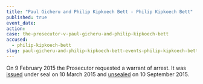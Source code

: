 ```yaml
---
title: "Paul Gicheru and Philip Kipkoech Bett - Philip Kipkoech Bett"
published: true
event_date:
action:
case: the-prosecutor-v-paul-gicheru-and-philip-kipkoech-bett
accused:
  - philip-kipkoech-bett
slug: paul-gicheru-and-philip-kipkoech-bett-events-philip-kipkoech-bett
---
```


On 9 February 2015 the Prosecutor requested a warrant of arrest. It was [issued](https://www.icc-cpi.int/en_menus/icc/situations%20and%20cases/situations/situation%20icc%200109/related%20cases/ICC-01_09-01_15/court-records/chambers/ptcII/Pages/1.aspx) under seal on 10 March 2015 <span class="redactor-invisible-space">and [unsealed](https://www.icc-cpi.int/en_menus/icc/situations%20and%20cases/situations/situation%20icc%200109/related%20cases/ICC-01_09-01_15/court-records/chambers/ptcII/Pages/11.aspx) on 10 September 2015.</span>

